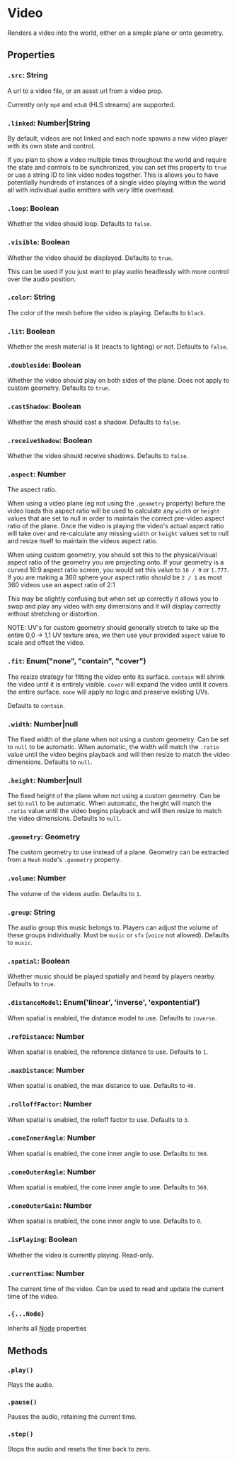 # Video

Renders a video into the world, either on a simple plane or onto geometry.

## Properties

### `.src`: String

A url to a video file, or an asset url from a video prop.

Currently only `mp4` and `m3u8` (HLS streams) are supported.

### `.linked`: Number|String

By default, videos are not linked and each node spawns a new video player with its own state and control.

If you plan to show a video multiple times throughout the world and require the state and controls to be synchronized, you can set this property to `true` or use a string ID to link video nodes together. This is allows you to have potentially hundreds of instances of a single video playing within the world all with individual audio emitters with very little overhead.

### `.loop`: Boolean

Whether the video should loop. Defaults to `false`.

### `.visible`: Boolean

Whether the video should be displayed. Defaults to `true`.

This can be used if you just want to play audio headlessly with more control over the audio position.

### `.color`: String

The color of the mesh before the video is playing. Defaults to `black`.

### `.lit`: Boolean

Whether the mesh material is lit (reacts to lighting) or not. Defaults to `false`.

### `.doubleside`: Boolean

Whether the video should play on both sides of the plane. Does not apply to custom geometry. Defaults to `true`.

### `.castShadow`: Boolean

Whether the mesh should cast a shadow. Defaults to `false`.

### `.receiveShadow`: Boolean

Whether the video should receive shadows. Defaults to `false`.

### `.aspect`: Number

The aspect ratio. 

When using a video plane (eg not using the `.geometry` property) before the video loads this aspect ratio will be used to calculate any `width` or `height` values that are set to null in order to maintain the correct pre-video aspect ratio of the plane. Once the video is playing the video's actual aspect ratio will take over and re-calculate any missing `width` or `height` values set to null and resize itself to maintain the videos aspect ratio.

When using custom geometry, you should set this to the physical/visual aspect ratio of the geometry you are projecting onto. If your geometry is a curved 16:9 aspect ratio screen, you would set this value to `16 / 9` or `1.777`. If you are making a 360 sphere your aspect ratio should be `2 / 1` as most 360 videos use an aspect ratio of 2:1

This may be slightly confusing but when set up correctly it allows you to swap and play any video with any dimensions and it will display correctly without stretching or distortion.

NOTE: UV's for custom geometry should generally stretch to take up the entire 0,0 -> 1,1 UV texture area, we then use your provided `aspect` value to scale and offset the video.

### `.fit`: Enum("none", "contain", "cover")

The resize strategy for fitting the video onto its surface. `contain` will shrink the video until it is entirely visible. `cover` will expand the video until it covers the entire surface. `none` will apply no logic and preserve existing UVs.

Defaults to `contain`.

### `.width`: Number|null

The fixed width of the plane when not using a custom geometry. Can be set to `null` to be automatic. When automatic, the width will match the `.ratio` value until the video begins playback and will then resize to match the video dimensions. Defaults to `null`.

### `.height`: Number|null

The fixed height of the plane when not using a custom geometry. Can be set to `null` to be automatic. When automatic, the height will match the `.ratio` value until the video begins playback and will then resize to match the video dimensions. Defaults to `null`.

### `.geometry`: Geometry

The custom geometry to use instead of a plane. Geometry can be extracted from a `Mesh` node's `.geometry` property.

### `.volume`: Number

The volume of the videos audio. Defaults to `1`.

### `.group`: String

The audio group this music belongs to. Players can adjust the volume of these groups individually. Must be `music` or `sfx` (`voice` not allowed). Defaults to `music`.

### `.spatial`: Boolean

Whether music should be played spatially and heard by players nearby. Defaults to `true`.

### `.distanceModel`: Enum('linear', 'inverse', 'expontential')

When spatial is enabled, the distance model to use. Defaults to `inverse`.

### `.refDistance`: Number

When spatial is enabled, the reference distance to use. Defaults to `1`.

### `.maxDistance`: Number

When spatial is enabled, the max distance to use. Defaults to `40`.

### `.rolloffFactor`: Number

When spatial is enabled, the rolloff factor to use. Defaults to `3`.

### `.coneInnerAngle`: Number

When spatial is enabled, the cone inner angle to use. Defaults to `360`.

### `.coneOuterAngle`: Number

When spatial is enabled, the cone inner angle to use. Defaults to `360`.

### `.coneOuterGain`: Number

When spatial is enabled, the cone inner angle to use. Defaults to `0`.

### `.isPlaying`: Boolean

Whether the video is currently playing. Read-only.

### `.currentTime`: Number

The current time of the video. Can be used to read and update the current time of the video.

### `.{...Node}`

Inherits all [Node](/docs/ref/Node.md) properties

## Methods

### `.play()`

Plays the audio. 

### `.pause()`

Pauses the audio, retaining the current time.

### `.stop()`

Stops the audio and resets the time back to zero.
